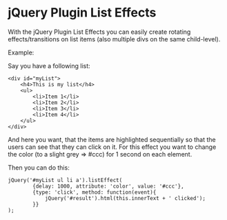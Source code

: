jQuery Plugin List Effects
===================

With the jQuery Plugin List Effects you can easily create rotating effects/transitions on list items (also multiple divs on the same child-level).

Example:

Say you have a following list:

    <div id="myList">
        <h4>This is my list</h4>
        <ul>
            <li>Item 1</li>
            <li>Item 2</li>
            <li>Item 3</li>
            <li>Item 4</li>
        </ul>
    </div>

And here you want, that the items are highlighted sequentially so that the users can see that they can click on it.
For this effect you want to change the color (to a slight grey => #ccc) for 1 second on each element.

Then you can do this:

    jQuery('#myList ul li a').listEffect(
            {delay: 1000, attribute: 'color', value: '#ccc'},
            {type: 'click', method: function(event){
                jQuery('#result').html(this.innerText + ' clicked');
            }}
    );
